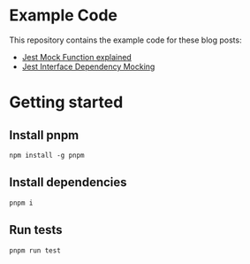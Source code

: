 # Example Code

This repository contains the example code for these blog posts:

* [Jest Mock Function explained](https://blog.achim-rohn.de/jest-mocks-explained-with-examples-5c1791b79d00)
* [Jest Interface Dependency Mocking](https://blog.achim-rohn.de/jest-interface-dependency-mocking-2040ccb5f602)

# Getting started

## Install pnpm

`npm install -g pnpm`

## Install dependencies

`pnpm i`

## Run tests

`pnpm run test`
